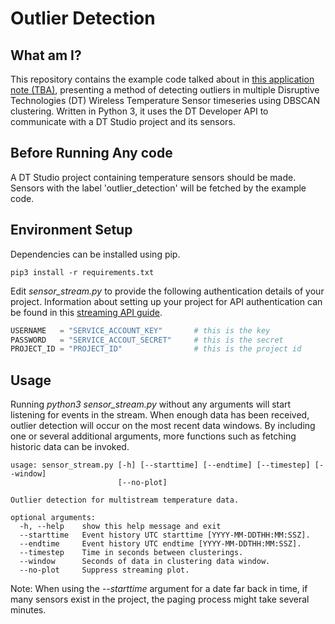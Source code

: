 # Outlier Detection

## What am I?
This repository contains the example code talked about in [this application note (TBA)](https://support.disruptive-technologies.com/), presenting a method of detecting outliers in multiple Disruptive Technologies (DT) Wireless Temperature Sensor timeseries using DBSCAN clustering. Written in Python 3, it uses the DT Developer API to communicate with a DT Studio project and its sensors. 

## Before Running Any code
A DT Studio project containing temperature sensors should be made. Sensors with the label 'outlier_detection' will be fetched by the example code.

## Environment Setup
Dependencies can be installed using pip.
```
pip3 install -r requirements.txt
```

Edit *sensor_stream.py* to provide the following authentication details of your project. Information about setting up your project for API authentication can be found in this [streaming API guide](https://support.disruptive-technologies.com/hc/en-us/articles/360012377939-Using-the-stream-API).
```python
USERNAME   = "SERVICE_ACCOUNT_KEY"       # this is the key
PASSWORD   = "SERVICE_ACCOUT_SECRET"     # this is the secret
PROJECT_ID = "PROJECT_ID"                # this is the project id
```

## Usage
Running *python3 sensor_stream.py* without any arguments will start listening for events in the stream. When enough data has been received, outlier detection will occur on the most recent data windows. By including one or several additional arguments, more functions such as fetching historic data can be invoked.
```
usage: sensor_stream.py [-h] [--starttime] [--endtime] [--timestep] [--window]
                        [--no-plot]

Outlier detection for multistream temperature data.

optional arguments:
  -h, --help    show this help message and exit
  --starttime   Event history UTC starttime [YYYY-MM-DDTHH:MM:SSZ].
  --endtime     Event history UTC endtime [YYYY-MM-DDTHH:MM:SSZ].
  --timestep    Time in seconds between clusterings.
  --window      Seconds of data in clustering data window.
  --no-plot     Suppress streaming plot.
```

Note: When using the *--starttime* argument for a date far back in time, if many sensors exist in the project, the paging process might take several minutes.

